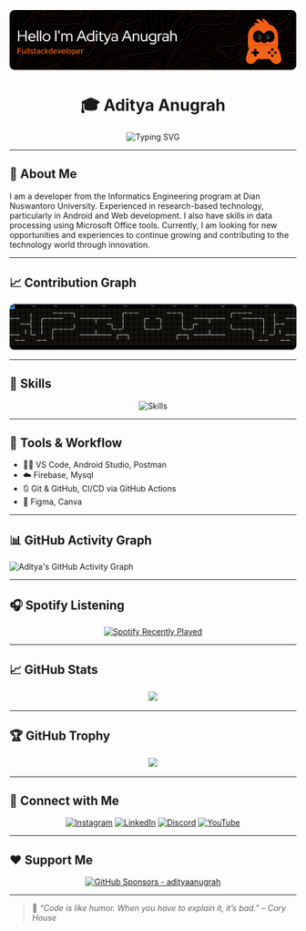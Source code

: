 ![Profile Image](img/benner.png)

<h1 align="center">🎓 Aditya Anugrah</h1>

<p align="center">
  <img src="https://readme-typing-svg.herokuapp.com?font=Fira+Code&duration=3000&pause=1000&color=F75C7E&center=true&vCenter=true&width=435&lines=Hello,+I'm+Aditya+Anugrah!;Web+%26+Android+Developer;Tech+Enthusiast+%F0%9F%A4%96;Let's+Build+Cool+Stuff!+%F0%9F%9A%80" alt="Typing SVG" />
</p>

---

## 👋 About Me

I am a developer from the Informatics Engineering program at Dian Nuswantoro University. Experienced in research-based technology, particularly in Android and Web development. I also have skills in data processing using Microsoft Office tools. Currently, I am looking for new opportunities and experiences to continue growing and contributing to the technology world through innovation.

---

## 📈 Contribution Graph

<div align="center" style="filter: invert(1);">
  <img src="https://raw.githubusercontent.com/AdiityaAnugrah/AdiityaAnugrah/output/pacman-contribution-graph.svg" alt="Pacman Contribution Graph" style="border-radius: 8px; box-shadow: 0 4px 8px rgba(0, 0, 0, 0.1);" />
</div>

---

## 🧠 Skills

<div align="center">
  <img src="https://skillicons.dev/icons?i=html,css,javascript,react,kotlin,nodejs,php,figma,mysql&theme=dark" alt="Skills" />
</div>

---

## 🔧 Tools & Workflow

- 🧑‍💻 VS Code, Android Studio, Postman
- ☁️ Firebase, Mysql
- 🔃 Git & GitHub, CI/CD via GitHub Actions
- 🎨 Figma, Canva

---

## 📊 GitHub Activity Graph

![Aditya's GitHub Activity Graph](https://github-readme-activity-graph.vercel.app/graph?username=AdiityaAnugrah&theme=github-dark)

---

## 🎧 Spotify Listening

<div align="center">
  <a href="https://open.spotify.com/user/314fdf4yxvzmj66jedzzyttt5sua">
    <img src="https://spotify-recently-played-readme.vercel.app/api?user=314fdf4yxvzmj66jedzzyttt5sua&count=5" alt="Spotify Recently Played" />
  </a>
</div>

---

## 📈 GitHub Stats

<div align="center">
  <!-- <img src="https://github-readme-stats.vercel.app/api?username=AdiityaAnugrah&show_icons=true&theme=radical&hide_border=true" /> -->
  <img src="https://github-readme-stats.vercel.app/api/top-langs/?username=AdiityaAnugrah&layout=compact&theme=dark&hide_border=true" />
</div>

---

## 🏆 GitHub Trophy

<p align="center">
  <img src="https://github-profile-trophy.vercel.app/?username=AdiityaAnugrah&theme=dark&margin-w=10&no-frame=true" />
</p>

---

## 🤝 Connect with Me

<div align="center">
  <a href="https://instagram.com/adiityaanugrah"><img src="https://img.shields.io/badge/Instagram-E4405F?style=for-the-badge&logo=instagram&logoColor=white" alt="Instagram"></a>
  <a href="https://www.linkedin.com/in/aditya-anugrah"><img src="https://img.shields.io/badge/LinkedIn-0077B5?style=for-the-badge&logo=linkedin&logoColor=white" alt="LinkedIn"></a>
  <a href="https://discord.com/users/adiityaanugrah"><img src="https://img.shields.io/badge/Discord-5865F2?style=for-the-badge&logo=discord&logoColor=white" alt="Discord"></a>
  <a href="https://www.youtube.com/@AdityaAnugrah?sub_confirmation=1"><img src="https://img.shields.io/badge/YouTube-FF0000?style=for-the-badge&logo=youtube&logoColor=white" alt="YouTube"></a>
</div>

---

## ❤️ Support Me

<p align="center">
  <a href="https://github.com/sponsors/adiityaanugrah">
    <img src="https://img.shields.io/badge/GitHub_Sponsors-adityaanugrah-EA4AAA?logo=githubsponsors" alt="GitHub Sponsors - adityaanugrah" />
  </a>
</p>

---

> 💬 *“Code is like humor. When you have to explain it, it’s bad.” – Cory House*

